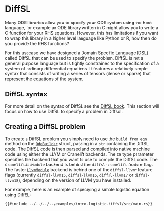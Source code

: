# DiffSL

Many ODE libraries allow you to specify your ODE system using the host language, for example an ODE library written in C might allow you to write a C function for your RHS equations. However, this has limitations if you want to wrap this library in a higher level language like Python or R, how then do you provide the RHS functions?

For this usecase we have designed a Domain Specific Language (DSL) called DiffSL that can be used to specify the problem. DiffSL is not a general purpose language but is tightly constrained to
the specification of a system of ordinary differential equations. It features a relatively simple syntax that consists of writing a series of tensors (dense or sparse) that represent the equations of the system.

## DiffSL syntax

For more detail on the syntax of DiffSL see the [DiffSL book](https://martinjrobins.github.io/diffsl/). This section will focus on how to use DiffSL to specify a problem in Diffsol.

## Creating a DiffSL problem

To create a DiffSL problem you simply need to use the `build_from_eqn` method on the [`OdeBuilder`](https://docs.rs/diffsol/latest/diffsol/ode_solver/builder/struct.OdeBuilder.html) struct, passing in a `str` containing the DiffSL code. The DiffSL code is then parsed and compiled into native machine code using either the LLVM or Cranelift backends. The `CG` type parameter specifies the backend that you want to use to compile the DiffSL code. The `CraneliftJitModule` backend is behind the `diffsl-cranelift` feature flag. The faster [`LlvmModule`](https://docs.rs/diffsol/latest/diffsol/struct.LlvmModule.html) backend is behind one of the `diffsl-llvm*` feature flags (currently `diffsl-llvm15`, `diffsl-llvm16`, `diffsl-llvm17` or `diffsl-llvm18`), depending on the version of LLVM you have installed.

For example, here is an example of speciying a simple logistic equation using DiffSL:

```rust,ignore
{{#include ../../../../examples/intro-logistic-diffsl/src/main.rs}}
```
